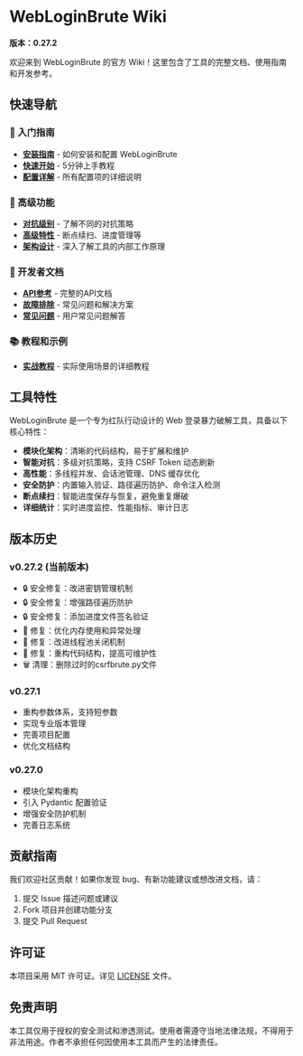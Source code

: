 # WebLoginBrute Wiki

**版本：0.27.2**

欢迎来到 WebLoginBrute 的官方 Wiki！这里包含了工具的完整文档、使用指南和开发参考。

## 快速导航

### 🚀 入门指南
- [**安装指南**](./Installation) - 如何安装和配置 WebLoginBrute
- [**快速开始**](./Getting-Started) - 5分钟上手教程
- [**配置详解**](./Configuration) - 所有配置项的详细说明

### 🚀 高级功能
- [**对抗级别**](./Aggression-Levels) - 了解不同的对抗策略
- [**高级特性**](./Advanced-Features) - 断点续扫、进度管理等
- [**架构设计**](./Architecture) - 深入了解工具的内部工作原理

### 🔧 开发者文档
- [**API参考**](./API-Reference) - 完整的API文档
- [**故障排除**](./Troubleshooting) - 常见问题和解决方案
- [**常见问题**](./FAQ) - 用户常见问题解答

### 📚 教程和示例
- [**实战教程**](./Tutorials) - 实际使用场景的详细教程

## 工具特性

WebLoginBrute 是一个专为红队行动设计的 Web 登录暴力破解工具，具备以下核心特性：

- **模块化架构**：清晰的代码结构，易于扩展和维护
- **智能对抗**：多级对抗策略，支持 CSRF Token 动态刷新
- **高性能**：多线程并发、会话池管理、DNS 缓存优化
- **安全防护**：内置输入验证、路径遍历防护、命令注入检测
- **断点续扫**：智能进度保存与恢复，避免重复爆破
- **详细统计**：实时进度监控、性能指标、审计日志

## 版本历史

### v0.27.2 (当前版本)
- 🔒 安全修复：改进密钥管理机制
- 🔒 安全修复：增强路径遍历防护
- 🔒 安全修复：添加进度文件签名验证
- 🐛 修复：优化内存使用和异常处理
- 🐛 修复：改进线程池关闭机制
- 🐛 修复：重构代码结构，提高可维护性
- 🗑️ 清理：删除过时的csrfbrute.py文件

### v0.27.1
- 重构参数体系，支持短参数
- 实现专业版本管理
- 完善项目配置
- 优化文档结构

### v0.27.0
- 模块化架构重构
- 引入 Pydantic 配置验证
- 增强安全防护机制
- 完善日志系统

## 贡献指南

我们欢迎社区贡献！如果你发现 bug、有新功能建议或想改进文档，请：

1. 提交 Issue 描述问题或建议
2. Fork 项目并创建功能分支
3. 提交 Pull Request

## 许可证

本项目采用 MIT 许可证。详见 [LICENSE](../LICENSE) 文件。

## 免责声明

本工具仅用于授权的安全测试和渗透测试。使用者需遵守当地法律法规，不得用于非法用途。作者不承担任何因使用本工具而产生的法律责任。
